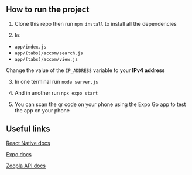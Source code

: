 ## How to run the project

1. Clone this repo then run `npm install` to install all the dependencies

2. In:

- `app/index.js`
- `app/(tabs)/accom/search.js`
- `app/(tabs)/accom/view.js`

Change the value of the `IP_ADDRESS` variable to your **IPv4 address**


3. In one terminal run `node server.js`

4. And in another run `npx expo start`

5. You can scan the qr code on your phone using the Expo Go app to test the app on your phone

## Useful links

[React Native docs](https://reactnative.dev/docs/components-and-apis)

[Expo docs](https://docs.expo.dev/)

[Zoopla API docs](https://rapidapi.com/epctex-epctex-default/api/zoopla4)
